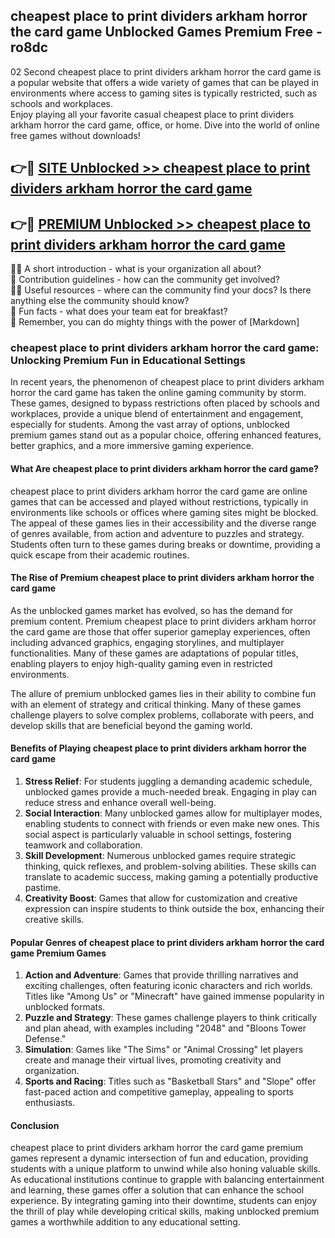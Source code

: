 ## cheapest place to print dividers arkham horror the card game Unblocked Games Premium Free - ro8dc

02 Second cheapest place to print dividers arkham horror the card game is a popular website that offers a wide variety of games that can be played in environments where access to gaming sites is typically restricted, such as schools and workplaces.  
Enjoy playing all your favorite casual cheapest place to print dividers arkham horror the card game, office, or home. Dive into the world of online free games without downloads!

## 👉🔴 [SITE Unblocked >> cheapest place to print dividers arkham horror the card game](http://freeplayer.one?title=cheapest_place_to_print_dividers_arkham_horror_the_card_game&ref=13D)

## 👉🔴 [PREMIUM Unblocked >> cheapest place to print dividers arkham horror the card game](http://freeplayer.one?title=cheapest_place_to_print_dividers_arkham_horror_the_card_game&ref=13D)

🙋‍♀️ A short introduction - what is your organization all about?  
🌈 Contribution guidelines - how can the community get involved?  
👩‍💻 Useful resources - where can the community find your docs? Is there anything else the community should know?  
🍿 Fun facts - what does your team eat for breakfast?  
🧙 Remember, you can do mighty things with the power of [Markdown]

### cheapest place to print dividers arkham horror the card game: Unlocking Premium Fun in Educational Settings

In recent years, the phenomenon of cheapest place to print dividers arkham horror the card game has taken the online gaming community by storm. These games, designed to bypass restrictions often placed by schools and workplaces, provide a unique blend of entertainment and engagement, especially for students. Among the vast array of options, unblocked premium games stand out as a popular choice, offering enhanced features, better graphics, and a more immersive gaming experience.

#### What Are cheapest place to print dividers arkham horror the card game?

cheapest place to print dividers arkham horror the card game are online games that can be accessed and played without restrictions, typically in environments like schools or offices where gaming sites might be blocked. The appeal of these games lies in their accessibility and the diverse range of genres available, from action and adventure to puzzles and strategy. Students often turn to these games during breaks or downtime, providing a quick escape from their academic routines.

#### The Rise of Premium cheapest place to print dividers arkham horror the card game

As the unblocked games market has evolved, so has the demand for premium content. Premium cheapest place to print dividers arkham horror the card game are those that offer superior gameplay experiences, often including advanced graphics, engaging storylines, and multiplayer functionalities. Many of these games are adaptations of popular titles, enabling players to enjoy high-quality gaming even in restricted environments.

The allure of premium unblocked games lies in their ability to combine fun with an element of strategy and critical thinking. Many of these games challenge players to solve complex problems, collaborate with peers, and develop skills that are beneficial beyond the gaming world.

#### Benefits of Playing cheapest place to print dividers arkham horror the card game

1.  **Stress Relief**: For students juggling a demanding academic schedule, unblocked games provide a much-needed break. Engaging in play can reduce stress and enhance overall well-being.
2.  **Social Interaction**: Many unblocked games allow for multiplayer modes, enabling students to connect with friends or even make new ones. This social aspect is particularly valuable in school settings, fostering teamwork and collaboration.
3.  **Skill Development**: Numerous unblocked games require strategic thinking, quick reflexes, and problem-solving abilities. These skills can translate to academic success, making gaming a potentially productive pastime.
4.  **Creativity Boost**: Games that allow for customization and creative expression can inspire students to think outside the box, enhancing their creative skills.

#### Popular Genres of cheapest place to print dividers arkham horror the card game Premium Games

1.  **Action and Adventure**: Games that provide thrilling narratives and exciting challenges, often featuring iconic characters and rich worlds. Titles like "Among Us" or "Minecraft" have gained immense popularity in unblocked formats.
2.  **Puzzle and Strategy**: These games challenge players to think critically and plan ahead, with examples including "2048" and "Bloons Tower Defense."
3.  **Simulation**: Games like "The Sims" or "Animal Crossing" let players create and manage their virtual lives, promoting creativity and organization.
4.  **Sports and Racing**: Titles such as "Basketball Stars" and "Slope" offer fast-paced action and competitive gameplay, appealing to sports enthusiasts.

#### Conclusion

cheapest place to print dividers arkham horror the card game premium games represent a dynamic intersection of fun and education, providing students with a unique platform to unwind while also honing valuable skills. As educational institutions continue to grapple with balancing entertainment and learning, these games offer a solution that can enhance the school experience. By integrating gaming into their downtime, students can enjoy the thrill of play while developing critical skills, making unblocked premium games a worthwhile addition to any educational setting.